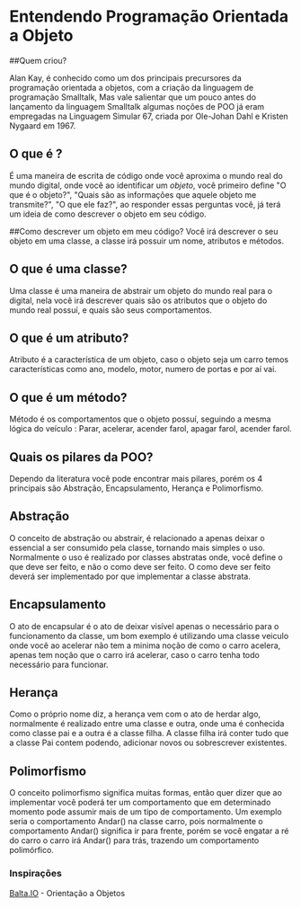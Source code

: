 # Entendendo Programação Orientada a Objeto

##Quem criou?

Alan Kay, é conhecido como um dos principais precursores da programação orientada a objetos, com a criação da linguagem de programação Smalltalk, Mas vale salientar que um pouco antes do lançamento da linguagem Smalltalk algumas noções de POO já eram empregadas na Linguagem Simular 67, criada por Ole-Johan Dahl e Kristen Nygaard em 1967.

## O que é ? 
É uma maneira de escrita de código onde você aproxima o mundo real do mundo digital, onde você ao identificar um *objeto*, você primeiro define "O que é o objeto?", "Quais são as informações que aquele objeto me transmite?", "O que ele faz?", ao responder essas perguntas você, já terá um ideia de como descrever o objeto em seu código.

##Como descrever um objeto em meu código? 
Você irá descrever o seu objeto em uma classe, a classe irá possuir um nome, atributos e métodos.  

## O que é uma classe?
Uma classe é uma maneira de abstrair um objeto do mundo real para o digital, nela você irá descrever quais são os atributos que o objeto do mundo real possuí, e quais são seus comportamentos.

## O que é um atributo?
Atributo é a característica de um objeto, caso o objeto seja um carro temos características como ano, modelo, motor, numero de portas e por aí vai.

## O que é um método? 
Método é os comportamentos que o objeto possuí, seguindo a mesma lógica do veículo : Parar, acelerar, acender farol, apagar farol, acender farol.

## Quais os pilares da POO?
Dependo da literatura você pode encontrar mais pilares,  porém os 4 principais são Abstração, Encapsulamento, Herança e Polimorfismo.

## Abstração
O conceito de abstração ou abstrair, é relacionado a apenas deixar o essencial a ser consumido pela classe, tornando mais simples o uso. Normalmente o uso é realizado por classes abstratas onde, você define o que deve ser feito, e não o como deve ser feito. O como deve ser feito deverá ser implementado por que implementar a classe abstrata.

## Encapsulamento
O ato de encapsular é o ato de deixar visível apenas o necessário para o funcionamento da classe, um bom exemplo é utilizando uma classe veiculo onde você ao acelerar não tem a minima noção de como o carro acelera, apenas tem noção que o carro irá acelerar, caso o carro tenha todo necessário para funcionar.

## Herança
Como o próprio nome diz, a herança vem com o ato de herdar algo, normalmente é realizado entre uma classe e outra, onde uma é conhecida como classe pai e a outra é a classe filha. A classe filha irá conter tudo que a classe Pai contem podendo, adicionar novos ou sobrescrever existentes.

## Polimorfismo
O conceito polimorfismo significa muitas formas, então quer dizer que ao implementar você poderá ter um comportamento que em determinado momento pode assumir mais de um tipo de comportamento. Um exemplo seria o comportamento Andar() na classe carro, pois normalmente o comportamento Andar() significa ir para frente, porém se você engatar a ré do carro o carro irá Andar() para trás, trazendo um comportamento polimórfico.

### Inspirações
[Balta.IO](https://balta.io/blog/orientacao-a-objetos) - Orientação a Objetos
